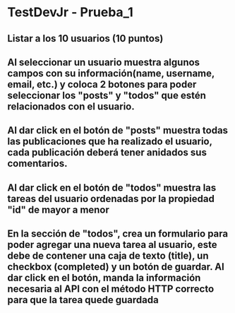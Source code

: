 # TestDevJr - Prueba_1


## Listar a los 10 usuarios (10 puntos)

## Al seleccionar un usuario muestra algunos campos con su información(name, username, email, etc.) y coloca 2 botones para poder seleccionar los "posts" y "todos" que estén relacionados con el usuario.

## Al dar click en el botón de "posts" muestra todas las publicaciones que ha realizado el usuario, cada publicación deberá tener anidados sus comentarios.

## Al dar click en el botón de "todos" muestra las tareas del usuario ordenadas por la propiedad "id" de mayor a menor

## En la sección de "todos", crea un formulario para poder agregar una nueva tarea al usuario, este debe de contener una caja de texto (title), un checkbox (completed) y un botón de guardar. Al dar click en el botón, manda la información necesaria al API con el método HTTP correcto para que la tarea quede guardada